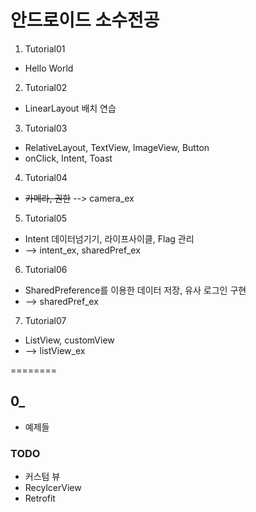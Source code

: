﻿# 안드로이드 소수전공

1. Tutorial01
 - Hello World

2. Tutorial02
 - LinearLayout 배치 연습

3. Tutorial03
 - RelativeLayout, TextView, ImageView, Button
 - onClick, Intent, Toast

4. Tutorial04
 - ~~카메라, 권한~~ --> camera_ex

5. Tutorial05
 - Intent 데이터넘기기, 라이프사이클, Flag 관리
 - --> intent_ex, sharedPref_ex

6. Tutorial06
 - SharedPreference를 이용한 데이터 저장, 유사 로그인 구현
 - --> sharedPref_ex

7. Tutorial07
 - ListView, customView
 - --> listView_ex


========

## 0_ 
 - 예제들

### TODO
 - 커스텀 뷰
 - RecylcerView
 - Retrofit
